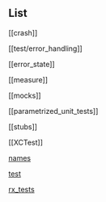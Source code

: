 ## List

[[crash]]

[[test/error_handling]]

[[error_state]]

[[measure]]

[[mocks]]

[[parametrized_unit_tests]]

[[stubs]]

[[XCTest]]

[names](names.md)

[test](test.md)

[rx_tests](rx_tests.md)